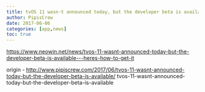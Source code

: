 ```yaml
---
title: tvOS 11 wasn-t announced today, but the developer beta is available
author: PipisCrew
date: 2017-06-06
categories: [app,news]
toc: true
---
```


https://www.neowin.net/news/tvos-11-wasnt-announced-today-but-the-developer-beta-is-available---heres-how-to-get-it

origin - http://www.pipiscrew.com/2017/06/tvos-11-wasnt-announced-today-but-the-developer-beta-is-available/ tvos-11-wasnt-announced-today-but-the-developer-beta-is-available
